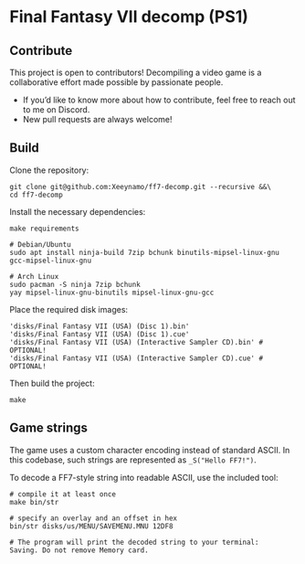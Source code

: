 # Final Fantasy VII decomp (PS1)

## Contribute

This project is open to contributors!
Decompiling a video game is a collaborative effort made possible by passionate people.

* If you’d like to know more about how to contribute, feel free to reach out to me on Discord.
* New pull requests are always welcome!

## Build

Clone the repository:

```shell
git clone git@github.com:Xeeynamo/ff7-decomp.git --recursive &&\
cd ff7-decomp
```

Install the necessary dependencies:

```shell
make requirements

# Debian/Ubuntu
sudo apt install ninja-build 7zip bchunk binutils-mipsel-linux-gnu gcc-mipsel-linux-gnu

# Arch Linux
sudo pacman -S ninja 7zip bchunk
yay mipsel-linux-gnu-binutils mipsel-linux-gnu-gcc
```

Place the required disk images:

```shell
'disks/Final Fantasy VII (USA) (Disc 1).bin'
'disks/Final Fantasy VII (USA) (Disc 1).cue'
'disks/Final Fantasy VII (USA) (Interactive Sampler CD).bin' # OPTIONAL!
'disks/Final Fantasy VII (USA) (Interactive Sampler CD).cue' # OPTIONAL!
```

Then build the project:

```shell
make
```

## Game strings

The game uses a custom character encoding instead of standard ASCII.
In this codebase, such strings are represented as `_S("Hello FF7!")`.

To decode a FF7-style string into readable ASCII, use the included tool:

```shell
# compile it at least once
make bin/str

# specify an overlay and an offset in hex
bin/str disks/us/MENU/SAVEMENU.MNU 12DF8

# The program will print the decoded string to your terminal:
Saving. Do not remove Memory card.
```
